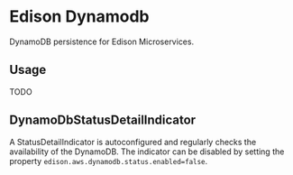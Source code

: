 # Edison Dynamodb

DynamoDB persistence for Edison Microservices.  

## Usage
 
TODO

## DynamoDbStatusDetailIndicator

A StatusDetailIndicator is autoconfigured and regularly checks the availability of the DynamoDB. The indicator can be
disabled by setting the property `edison.aws.dynamodb.status.enabled=false`.

